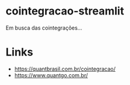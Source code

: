 # cointegracao-streamlit
Em busca das cointegrações...


# Links
- https://quantbrasil.com.br/cointegracao/
- https://www.quantgo.com.br/
